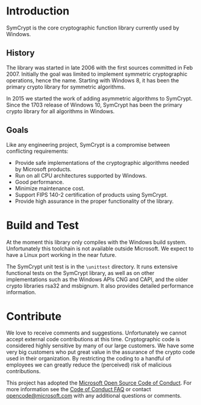# Introduction 
SymCrypt is the core cryptographic function library currently used by Windows.

## History
The library was started in late 2006 with the first sources committed in Feb 2007.
Initially the goal was limited to implement symmetric cryptographic operations, hence the name.
Starting with Windows 8, it has been the primary crypto library for symmetric algorithms.

In 2015 we started the work of adding asymmetric algorithms to SymCrypt. Since the 1703 release of Windows 10,
SymCrypt has been the primary crypto library for all algorithms in Windows.

## Goals
Like any engineering project, SymCrypt is a compromise between conflicting requirements:
- Provide safe implementations of the cryptographic algorithms needed by Microsoft products.
- Run on all CPU architectures supported by Windows.
- Good performance.
- Minimize maintenance cost.
- Support FIPS 140-2 certification of products using SymCrypt.
- Provide high assurance in the proper functionality of the library.

# Build and Test
At the moment this library only compiles with the Windows build system. 
Unfortunately this toolchain is not available outside Microsoft.
We expect to have a Linux port working in the near future.

The SymCrypt unit test is in the `\unittest` directory. It runs extensive functional tests on the SymCrypt
library, as well as on other implementations such as the Windows APIs CNG and CAPI, and the older crypto libraries 
rsa32 and msbignum. It also provides detailed performance information.

# Contribute
We love to receive comments and suggestions. Unfortunately we cannot accept external code contributions at this time.
Cryptographic code is considered highly sensitive by many of our large customers.
We have some very big customers who put great value in the assurance of the crypto code used in their organization.
By restricting the coding to a handful of employees we can greatly reduce the (perceived) risk of malicious contributions.

This project has adopted the [Microsoft Open Source Code of Conduct](https://opensource.microsoft.com/codeofconduct/).
For more information see the [Code of Conduct FAQ](https://opensource.microsoft.com/codeofconduct/faq/) or
contact [opencode@microsoft.com](mailto:opencode@microsoft.com) with any additional questions or comments.


